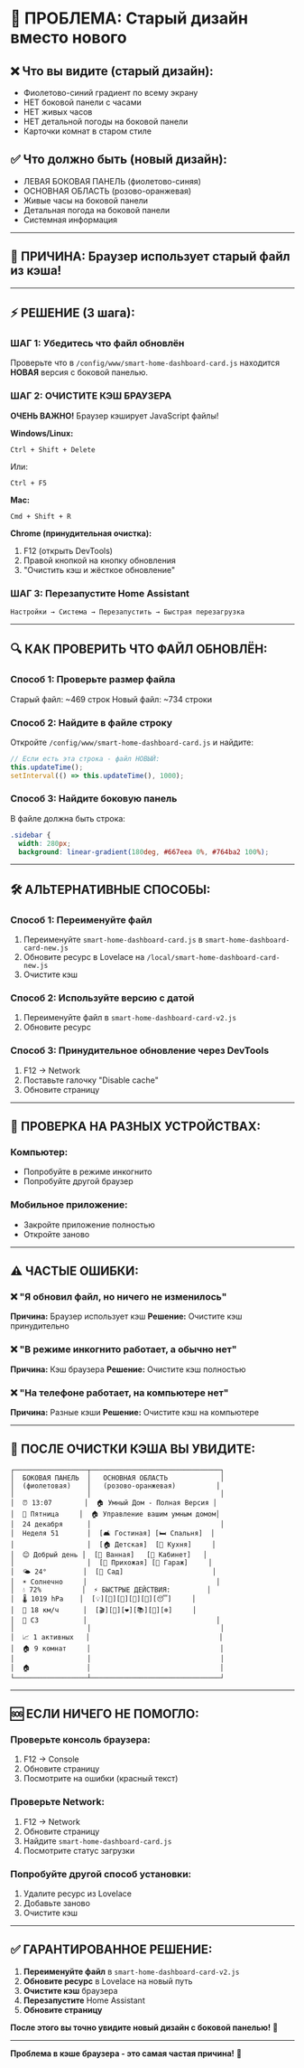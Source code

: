 # 🔄 ПРОБЛЕМА: Старый дизайн вместо нового

## ❌ Что вы видите (старый дизайн):
- Фиолетово-синий градиент по всему экрану
- НЕТ боковой панели с часами
- НЕТ живых часов
- НЕТ детальной погоды на боковой панели
- Карточки комнат в старом стиле

## ✅ Что должно быть (новый дизайн):
- ЛЕВАЯ БОКОВАЯ ПАНЕЛЬ (фиолетово-синяя)
- ОСНОВНАЯ ОБЛАСТЬ (розово-оранжевая)
- Живые часы на боковой панели
- Детальная погода на боковой панели
- Системная информация

---

## 🚨 ПРИЧИНА: Браузер использует старый файл из кэша!

---

## ⚡ РЕШЕНИЕ (3 шага):

### ШАГ 1: Убедитесь что файл обновлён
Проверьте что в `/config/www/smart-home-dashboard-card.js` находится **НОВАЯ** версия с боковой панелью.

### ШАГ 2: ОЧИСТИТЕ КЭШ БРАУЗЕРА
**ОЧЕНЬ ВАЖНО!** Браузер кэширует JavaScript файлы!

**Windows/Linux:**
```
Ctrl + Shift + Delete
```
Или:
```
Ctrl + F5
```

**Mac:**
```
Cmd + Shift + R
```

**Chrome (принудительная очистка):**
1. F12 (открыть DevTools)
2. Правой кнопкой на кнопку обновления
3. "Очистить кэш и жёсткое обновление"

### ШАГ 3: Перезапустите Home Assistant
```
Настройки → Система → Перезапустить → Быстрая перезагрузка
```

---

## 🔍 КАК ПРОВЕРИТЬ ЧТО ФАЙЛ ОБНОВЛЁН:

### Способ 1: Проверьте размер файла
Старый файл: ~469 строк
Новый файл: ~734 строки

### Способ 2: Найдите в файле строку
Откройте `/config/www/smart-home-dashboard-card.js` и найдите:
```javascript
// Если есть эта строка - файл НОВЫЙ:
this.updateTime();
setInterval(() => this.updateTime(), 1000);
```

### Способ 3: Найдите боковую панель
В файле должна быть строка:
```css
.sidebar {
  width: 280px;
  background: linear-gradient(180deg, #667eea 0%, #764ba2 100%);
```

---

## 🛠️ АЛЬТЕРНАТИВНЫЕ СПОСОБЫ:

### Способ 1: Переименуйте файл
1. Переименуйте `smart-home-dashboard-card.js` в `smart-home-dashboard-card-new.js`
2. Обновите ресурс в Lovelace на `/local/smart-home-dashboard-card-new.js`
3. Очистите кэш

### Способ 2: Используйте версию с датой
1. Переименуйте файл в `smart-home-dashboard-card-v2.js`
2. Обновите ресурс

### Способ 3: Принудительное обновление через DevTools
1. F12 → Network
2. Поставьте галочку "Disable cache"
3. Обновите страницу

---

## 📱 ПРОВЕРКА НА РАЗНЫХ УСТРОЙСТВАХ:

### Компьютер:
- Попробуйте в режиме инкогнито
- Попробуйте другой браузер

### Мобильное приложение:
- Закройте приложение полностью
- Откройте заново

---

## ⚠️ ЧАСТЫЕ ОШИБКИ:

### ❌ "Я обновил файл, но ничего не изменилось"
**Причина:** Браузер использует кэш
**Решение:** Очистите кэш принудительно

### ❌ "В режиме инкогнито работает, а обычно нет"
**Причина:** Кэш браузера
**Решение:** Очистите кэш полностью

### ❌ "На телефоне работает, на компьютере нет"
**Причина:** Разные кэши
**Решение:** Очистите кэш на компьютере

---

## 🎯 ПОСЛЕ ОЧИСТКИ КЭША ВЫ УВИДИТЕ:

```
┌──────────────────┬────────────────────────────────┐
│  БОКОВАЯ ПАНЕЛЬ  │   ОСНОВНАЯ ОБЛАСТЬ             │
│  (фиолетовая)    │   (розово-оранжевая)          │
│                  │                                │
│  ⏰ 13:07        │  🏠 Умный Дом - Полная Версия │
│  📅 Пятница     │  🏠 Управление вашим умным домом│
│  24 декабря      │                                │
│  Неделя 51       │  [🛋️ Гостиная] [🛏️ Спальня]  │
│                  │  [🏠 Детская]  [🍳 Кухня]     │
│  😊 Добрый день │  [🚿 Ванная]   [💼 Кабинет]   │
│                  │  [🚪 Прихожая] [🚗 Гараж]     │
│  🌤️ 24°         │  [🌿 Сад]                      │
│  ☀️ Солнечно     │                                │
│  💧 72%          │  ⚡ БЫСТРЫЕ ДЕЙСТВИЯ:         │
│  🌡️ 1019 hPa    │  [💡][🌙][🌅][💼][🌆][😴]     │
│  💨 18 км/ч      │  [🎬][🎉][❤️][📚][🧹][❄️]     │
│  🧭 СЗ           │                                │
│                  │                                │
│  📈 1 активных   │                                │
│  🏠 9 комнат     │                                │
│                  │                                │
│  🏠              │                                │
└──────────────────┴────────────────────────────────┘
```

---

## 🆘 ЕСЛИ НИЧЕГО НЕ ПОМОГЛО:

### Проверьте консоль браузера:
1. F12 → Console
2. Обновите страницу
3. Посмотрите на ошибки (красный текст)

### Проверьте Network:
1. F12 → Network
2. Обновите страницу
3. Найдите `smart-home-dashboard-card.js`
4. Посмотрите статус загрузки

### Попробуйте другой способ установки:
1. Удалите ресурс из Lovelace
2. Добавьте заново
3. Очистите кэш

---

## ✅ ГАРАНТИРОВАННОЕ РЕШЕНИЕ:

1. **Переименуйте файл** в `smart-home-dashboard-card-v2.js`
2. **Обновите ресурс** в Lovelace на новый путь
3. **Очистите кэш** браузера
4. **Перезапустите** Home Assistant
5. **Обновите страницу**

**После этого вы точно увидите новый дизайн с боковой панелью!** 🎉

---

**Проблема в кэше браузера - это самая частая причина!** 🔄
